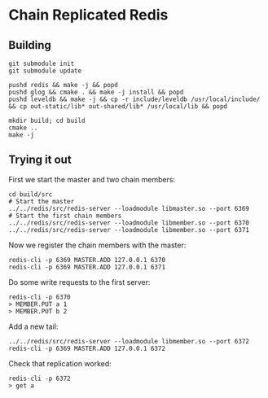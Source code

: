# Chain Replicated Redis

## Building

```
git submodule init
git submodule update

pushd redis && make -j && popd
pushd glog && cmake . && make -j install && popd
pushd leveldb && make -j && cp -r include/leveldb /usr/local/include/ && cp out-static/lib* out-shared/lib* /usr/local/lib && popd

mkdir build; cd build
cmake ..
make -j
```

## Trying it out

First we start the master and two chain members:

```
cd build/src
# Start the master
../../redis/src/redis-server --loadmodule libmaster.so --port 6369
# Start the first chain members
../../redis/src/redis-server --loadmodule libmember.so --port 6370
../../redis/src/redis-server --loadmodule libmember.so --port 6371
```

Now we register the chain members with the master:

```
redis-cli -p 6369 MASTER.ADD 127.0.0.1 6370
redis-cli -p 6369 MASTER.ADD 127.0.0.1 6371
```

Do some write requests to the first server:

```
redis-cli -p 6370
> MEMBER.PUT a 1
> MEMBER.PUT b 2
```

Add a new tail:

```
../../redis/src/redis-server --loadmodule libmember.so --port 6372
redis-cli -p 6369 MASTER.ADD 127.0.0.1 6372
```

Check that replication worked:

```
redis-cli -p 6372
> get a
```
